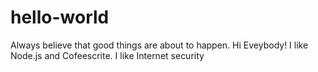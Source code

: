 # hello-world
Always believe that good things are about to happen.
Hi Eveybody!
I like Node.js and Cofeescrite.
I like Internet security
